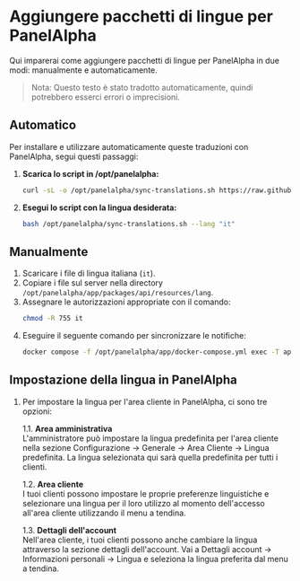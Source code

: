 # Aggiungere pacchetti di lingue per PanelAlpha

Qui imparerai come aggiungere pacchetti di lingue per PanelAlpha in due modi: manualmente e automaticamente.

> Nota: Questo testo è stato tradotto automaticamente, quindi potrebbero esserci errori o imprecisioni.

## Automatico

Per installare e utilizzare automaticamente queste traduzioni con PanelAlpha, segui questi passaggi:

1. <b>Scarica lo script in /opt/panelalpha:</b>
    ```sh
    curl -sL -o /opt/panelalpha/sync-translations.sh https://raw.githubusercontent.com/panelalpha/PanelAlpha-Translations/refs/heads/main/scripts/sync-translations.sh
    ```

2. <b>Esegui lo script con la lingua desiderata:</b>
    ```sh
    bash /opt/panelalpha/sync-translations.sh --lang "it"
    ```

## Manualmente

1. Scaricare i file di lingua italiana (`it`).
2. Copiare i file sul server nella directory `/opt/panelalpha/app/packages/api/resources/lang`.
3. Assegnare le autorizzazioni appropriate con il comando:
   ```sh
   chmod -R 755 it
   ```
4. Eseguire il seguente comando per sincronizzare le notifiche:
    ```sh
    docker compose -f /opt/panelalpha/app/docker-compose.yml exec -T api php artisan notifications:sync
    ```

## Impostazione della lingua in PanelAlpha

1. Per impostare la lingua per l'area cliente in PanelAlpha, ci sono tre opzioni:

    1.1. <b>Area amministrativa</b> <br> L'amministratore può impostare la lingua predefinita per l'area cliente nella sezione Configurazione → Generale → Area Cliente → Lingua predefinita. La lingua selezionata qui sarà quella predefinita per tutti i clienti.

    1.2. <b>Area cliente</b> <br> I tuoi clienti possono impostare le proprie preferenze linguistiche e selezionare una lingua per il loro utilizzo al momento dell'accesso all'area cliente utilizzando il menu a tendina.

    1.3. <b>Dettagli dell'account</b> <br> Nell'area cliente, i tuoi clienti possono anche cambiare la lingua attraverso la sezione dettagli dell'account. Vai a Dettagli account → Informazioni personali → Lingua e seleziona la lingua preferita dal menu a tendina.
